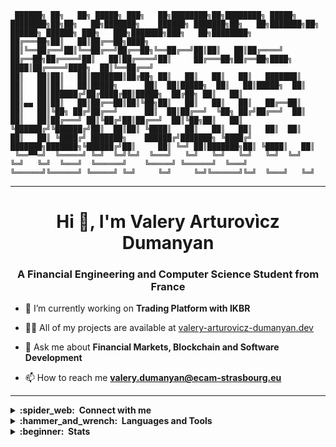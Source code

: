 ```
 ██████╗ ██╗   ██╗ █████╗ ███╗   ██╗████████╗██╗████████╗ █████╗ ████████╗██╗██╗   ██╗███████╗    ██████╗ ███████╗██╗   ██╗███████╗██╗      ██████╗ ██████╗ ███╗   ███╗███████╗███╗   ██╗████████╗
██╔═══██╗██║   ██║██╔══██╗████╗  ██║╚══██╔══╝██║╚══██╔══╝██╔══██╗╚══██╔══╝██║██║   ██║██╔════╝    ██╔══██╗██╔════╝██║   ██║██╔════╝██║     ██╔═══██╗██╔══██╗████╗ ████║██╔════╝████╗  ██║╚══██╔══╝
██║   ██║██║   ██║███████║██╔██╗ ██║   ██║   ██║   ██║   ███████║   ██║   ██║██║   ██║█████╗      ██║  ██║█████╗  ██║   ██║█████╗  ██║     ██║   ██║██████╔╝██╔████╔██║█████╗  ██╔██╗ ██║   ██║   
██║▄▄ ██║██║   ██║██╔══██║██║╚██╗██║   ██║   ██║   ██║   ██╔══██║   ██║   ██║╚██╗ ██╔╝██╔══╝      ██║  ██║██╔══╝  ╚██╗ ██╔╝██╔══╝  ██║     ██║   ██║██╔═══╝ ██║╚██╔╝██║██╔══╝  ██║╚██╗██║   ██║   
╚██████╔╝╚██████╔╝██║  ██║██║ ╚████║   ██║   ██║   ██║   ██║  ██║   ██║   ██║ ╚████╔╝ ███████╗    ██████╔╝███████╗ ╚████╔╝ ███████╗███████╗╚██████╔╝██║     ██║ ╚═╝ ██║███████╗██║ ╚████║   ██║   
 ╚══▀▀═╝  ╚═════╝ ╚═╝  ╚═╝╚═╝  ╚═══╝   ╚═╝   ╚═╝   ╚═╝   ╚═╝  ╚═╝   ╚═╝   ╚═╝  ╚═══╝  ╚══════╝    ╚═════╝ ╚══════╝  ╚═══╝  ╚══════╝╚══════╝ ╚═════╝ ╚═╝     ╚═╝     ╚═╝╚══════╝╚═╝  ╚═══╝   ╚═╝                                           
```

<hr/>
<h1 align="center">Hi 👋, I'm Valery Arturovìcz Dumanyan</h1>
<h3 align="center">A Financial Engineering and Computer Science Student from France</h3>


- 🌱 I’m currently working on **Trading Platform with IKBR**

- 👨‍💻 All of my projects are available at [valery-arturovicz-dumanyan.dev](https://valery-arturovicz-dumanyan.dev/)

- 💬 Ask me about **Financial Markets, Blockchain and Software Development**

- 📫 How to reach me **valery.dumanyan@ecam-strasbourg.eu**


<hr/>

<details>
  <summary><b>:spider_web: &nbsp;Connect with me</b></summary>
<br/>
&nbsp;&nbsp;&nbsp<a href="https://twitter.com/arturovicz" target="blank"><img align="center" src="https://raw.githubusercontent.com/rahuldkjain/github-profile-readme-generator/master/src/images/icons/Social/twitter.svg" alt="arturovicz" height="30" width="40" /></a><a href="https://linkedin.com/in/valery-dumanyan" target="blank"><img align="center" src="https://raw.githubusercontent.com/rahuldkjain/github-profile-readme-generator/master/src/images/icons/Social/linked-in-alt.svg" alt="valery-dumanyan" height="30" width="40" /></a>
<a href="https://instagram.com/v.arturovicz" target="blank"><img align="center" src="https://raw.githubusercontent.com/rahuldkjain/github-profile-readme-generator/master/src/images/icons/Social/instagram.svg" alt="v.arturovicz" height="30" width="40" /></a>
   <br/>
</details>

<details>
  <summary><b>:hammer_and_wrench: &nbsp;Languages and Tools</b></summary>
<br/>
&nbsp;&nbsp;&nbsp; • Languages: Python, C#, Java, Golang, HTML/CSS/JavaScript, PHP
   <br/> 
&nbsp;&nbsp;&nbsp; • Database Management: SQL(SQLite, MySQL), NoSQL(mongoDB)
  <br/> 
&nbsp;&nbsp;&nbsp; • Frameworks/libraries: Pandas, Numpy, Scipy, Tensorflow/Keras, Scikit-learn, Django, Streamlit, Selenium, BS4, .NET 5.0+
  <br/> 
&nbsp;&nbsp;&nbsp; • Tools: Git, Shell Script, Docker, Jupyter, Talend, MS Office/Excel, VBA(Excel), Power BI, AWS
</details>

 
<details>
  <summary><b>:beginner: &nbsp;Stats</b></summary>
<p align="center">
  <a href="https://github.com/arturovicz">
    <img src="http://github-profile-summary-cards.vercel.app/api/cards/profile-details?username=Arturovicz&theme=transparent" />
  </a>
  <a href="https://github.com/arturovicz">
    <img src="https://github-readme-streak-stats.herokuapp.com/?user=Arturovicz&hide_border=true&card_width=338&theme=transparent" />
  </a>
  <a href="https://github.com/arturovicz">
    <img src="http://github-profile-summary-cards.vercel.app/api/cards/stats?username=Arturovicz&theme=transparent" />
  </a>
</p>
</details>
